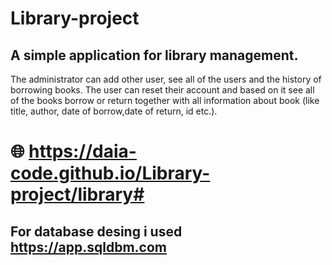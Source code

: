 # Library-project

## A simple application for library management. 
The administrator can add other user, see all of the users and the history of borrowing books. The user can reset their account and based on it see all of the books borrow or return together with all information about book (like title, author, date of borrow,date of return, id etc.).

#  🌐 https://daia-code.github.io/Library-project/library#
## For database desing i used https://app.sqldbm.com
